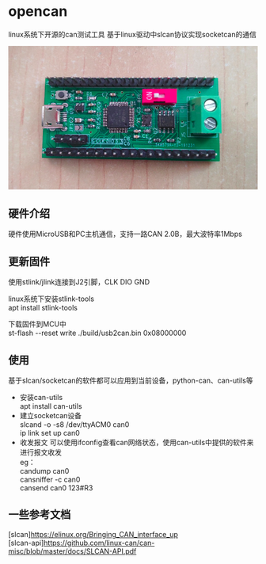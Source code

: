
# opencan
linux系统下开源的can测试工具
基于linux驱动中slcan协议实现socketcan的通信  

![Image text](https://github.com/JiaDuo/opencan/blob/master/hardware/usb2can/hardware2.png)

## 硬件介绍  
硬件使用MicroUSB和PC主机通信，支持一路CAN 2.0B，最大波特率1Mbps
## 更新固件
使用stlink/jlink连接到J2引脚，CLK DIO GND  

linux系统下安装stlink-tools  
apt install stlink-tools  

下载固件到MCU中  
st-flash --reset write ./build/usb2can.bin 0x08000000  

## 使用
基于slcan/socketcan的软件都可以应用到当前设备，python-can、can-utils等     
* 安装can-utils  
apt install can-utils
* 建立socketcan设备  
slcand -o -s8 /dev/ttyACM0 can0   
ip link set up can0
* 收发报文
可以使用ifconfig查看can网络状态，使用can-utils中提供的软件来进行报文收发  
eg：  
candump can0  
cansniffer -c can0  
cansend can0 123#R3  

## 一些参考文档
[slcan]https://elinux.org/Bringing_CAN_interface_up  
[slcan-api]https://github.com/linux-can/can-misc/blob/master/docs/SLCAN-API.pdf

